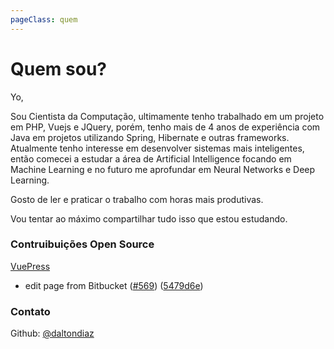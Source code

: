 ```yaml
---
pageClass: quem
---
```


# Quem sou?

Yo,

Sou Cientista da Computação, ultimamente tenho trabalhado em um projeto em PHP, Vuejs e JQuery, porém, tenho mais de 4 anos de experiência com Java em projetos utilizando Spring, Hibernate e outras frameworks. Atualmente tenho interesse em desenvolver sistemas mais inteligentes, então comecei a estudar a área de Artificial Intelligence focando em Machine Learning e no futuro me aprofundar em Neural Networks e Deep Learning.  

Gosto de ler e praticar o trabalho com horas mais produtivas.

Vou tentar ao máximo compartilhar tudo isso que estou estudando.

### Contruibuições Open Source

[VuePress](https://github.com/vuejs/vuepress)

- edit page from Bitbucket ([#569](https://github.com/vuejs/vuepress/issues/569)) ([5479d6e](https://github.com/vuejs/vuepress/commit/5479d6e))


### Contato

Github: [@daltondiaz](https://github.com/daltondiaz)